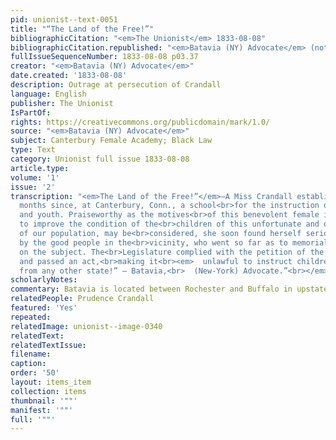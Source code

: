 ```yaml
---
pid: unionist--text-0051
title: "“The Land of the Free!”"
bibliographicCitation: "<em>The Unionist</em> 1833-08-08"
bibliographicCitation.republished: "<em>Batavia (NY) Advocate</em> (not yet researched)"
fullIssueSequenceNumber: 1833-08-08 p03.37
creator: "<em>Batavia (NY) Advocate</em>"
date.created: '1833-08-08'
description: Outrage at persecution of Crandall
language: English
publisher: The Unionist
IsPartOf: 
rights: https://creativecommons.org/publicdomain/mark/1.0/
source: "<em>Batavia (NY) Advocate</em>"
subject: Canterbury Female Academy; Black Law
type: Text
category: Unionist full issue 1833-08-08
article.type: 
volume: '1'
issue: '2'
transcription: "<em>The Land of the Free!”</em>—A Miss Crandall established, some
  months since, at Canterbury, Conn., a school<br>for the instruction of colored children
  and youth. Praiseworthy as the motives<br>of this benevolent female in undertaking
  to improve the condition of the<br>children of this unfortunate and degraded class
  of our population, may be<br>considered, she soon found herself seriously opposed
  by the good people in the<br>vicinity, who went so far as to memorialize the Legislature
  on the subject. The<br>Legislature complied with the petition of the memorialists,
  and passed an act,<br>making it<br><em>  unlawful to instruct children of color
  from any other state!” – Batavia,<br>  (New-York) Advocate.”<br></em>"
scholarlyNotes: 
commentary: Batavia is located between Rochester and Buffalo in upstate New York.
relatedPeople: Prudence Crandall
featured: 'Yes'
repeated: 
relatedImage: unionist--image-0340
relatedText: 
relatedTextIssue: 
filename: 
caption: 
order: '50'
layout: items_item
collection: items
thumbnail: '""'
manifest: '""'
full: '""'
---
```


